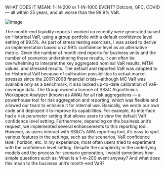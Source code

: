 WHAT DOES IT MEAN: 1-IN-200 or 1-IN-1000 EVENT?
Dotcom, GFC, COVID — all within 25 years, and all worse than the 99.9% VaR.

![image](https://github.com/user-attachments/assets/36edd51f-2c81-42d9-bfe5-12354a56d8dc)

 
The month-end liquidity reports I worked on recently were generated based on Historical VaR, using a group portfolio with a default confidence level setting of 99.5%. As part of stress testing exercises, I was asked to derive an implementation based on a 99% confidence level as an alternative metric.
Given the number of month-end reports for business units and the number of scenarios underpinning these results, it can often be overwhelming to interpret the key aggregated nominal VaR results, MTM values, and stressed results. The default and reported VaR was adopted to be Historical VaR because of calibration possibilities to actual market stresses since the 2007/2008 financial crisis—although MC VaR was available only as a benchmark, it also lacked up-to-date calibration of VaR-coverage data.
The Group owned a licence of SS&C Algorithmics Workspace Analyzer (known as AWA) for all risk aggregations — a powerhouse tool for risk aggregation and reporting, which was flexible and allowed our team to enhance it for internal use. Basically, we wrote our own code and deployed it to improve its capabilities. For example, its interface had a risk parameter setting that allows users to view the default VaR confidence level setting. Furthermore, depending on the business unit’s request, we implemented several enhancements to this reporting tool. However, as users interact with SS&C’s AWA reporting tool, it’s easy to spot various features in the settings, such as the scenarios, VaR confidence level, horizon, etc. In my experience, most often users tried to experiment with the confidence level setting. 
Despite the complexity in the underlying models and the process for scenario generation, I would sometimes hear simple questions such as: What is a 1-in-200 event anyway? And what does this mean to the business unit’s month-end VaR?

